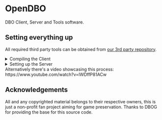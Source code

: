 # OpenDBO
DBO Client, Server and Tools software.

## Setting everything up
All required third party tools can be obtained from [our 3rd party repository](https://github.com/OpenDBO/OpenDBO-3rdParty/releases).
<details>
 <summary>Compiling the Client</summary>

1. **Download / Install the necessary files:**
    - DirectX9.
        - In case of encountering error S1023, execute the following commands as administrator:
            ```
            MsiExec.exe /passive /X{F0C3E5D1-1ADE-321E-8167-68EF0DE699A5}
            MsiExec.exe /passive /X{1D8E6291-B0D5-35EC-8441-6616F567A0F7}
            ```
    - 3rd party tools that you downloaded from [our 3rd party repository](https://github.com/OpenDBO/OpenDBO-3rdParty/releases).
    - Client files: Download them from the [Assets repository](https://github.com/OpenDBO/OpenDBO-Assets). First get the Base Client from the Releases section and then replace all needed files with the updated ones on the repo itself.
    - Download v142 build tools (C++ MFC) via Visual Studio Installer.

2. **Extract Xtreme Toolkitpro and GFx SDK 3.3 somehwere**

3. **Set up environment variables:**
   - Open the Control Panel, go into System and Security, and click on System
   - In the search bar, type in "System Environment Variables" and open "Edit the system environment variables"
   - In the System Properties window that opened, click "Environment Variables..."
   - In the "System Variables" section, click on "New..."
     - In "Variable name:", write "GFXSDK_DIR"
     - Click "Browse Directory..." and locate where you extracted the GFx SDK 3.3 folder.
     - Do the same for Xtreme Toolkitpro except in "Variable name:" write "XtremeToolkitPro_Dir" 

4. **Access the GFx SDK 3.3 folder you just moved:**
    - Navigate to `GFx SDK 3.3\3rdParty\jpeg-6b\gfx_projects\Win32`
    - Rename the folder named "Msvc80" to "Msvc142."

5. **Enter the Msvc142 folder and open the project:** "libjpeg.sln"

6. **Ensure the solution configuration in VS 2019 is set to:** "Release and Win32." If not, adjust it.

7. **Configure the libjpeg project settings:**
    - Right-click on libjpeg, go to Properties, and under Windows SDK Version, set it to the latest (10.0).
    - Change the Platform Toolset to (v142).
    - Right-click on libjpeg -> Build.

8. **Navigate to folder:** `source\repos\OpenDBO-Core\DboClient\DragonBall` and extract the client's contents.
    - The downloaded RAR file should contain a folder named DragonBall; copy and paste its contents into the specified path.
    - This RAR file is from the "Client" link provided above.

9. **Go to folder:** `source\repos\OpenDBO-Core\DboClient` and open "DboClient.sln"

10. **In Solution Explorer, go to DBO\Client.vcxproj and repeat step 7.**

11. **In Solution Explorer, navigate to Tools\2DParticleEditor, right-click, and unload it.**

12. **Right-click on Client.vcxproj -> Build**
    - You should encounter only one error after compiling: 'libjpeg.lib'

13. **Right-click on Client.vcxproj then go to properties:**
    - Navigate to Linker -> General -> Additional Library Directories.
    - Update the paths to match your system: 
        - `$(GFXSDK_DIR)\Lib\$(PlatformName)\Msvc80\Release`
        - `$(GFXSDK_DIR)\3rdParty\jpeg-6b\lib\$(PlatformName)\Msvc142\Release`

14. **Right-click on Client.vcxproj -> Rebuild**

15. **The Client should have compiled successfully.**

</details>

<details>
 <summary>Setting up the Server</summary>

1. **Requirements:**
    - Windows 10
    - 8 GB of RAM

2. **Download and install Visual Studio 2019:**
    - [Visual Studio 2019](https://my.visualstudio.com/Downloads?q=visual%20studio%202019)
    - Select the "Community - Free Download" option to obtain the installer app.
    - Open the installer app and follow these steps:
        - Navigate to the "Workloads" section and install both "Desktop development with C++" and "Game development with C++."
        - In the "Individual components" section, install "C++ Clang-cl for v142 build tools (x64/x86)."
    - Click "Install while downloading" and wait for the process to complete.

3. **Download and extract the OpenDBO-Core Repository:**
    - [OpenDBO-Core Repository](https://github.com/OpenDBO/OpenDBO-Core). Click "Code" -> Download ZIP.
    - Extract the ZIP file to the main folder named "OpenDBO-Core."

4. **Download and install/extract additional programs: it's recommended to set up the Client repository now. Otherwise perform steps 1 and 2 from the Client guide (if you already did it you can skip this step)**

5. **Compile the private server using Visual Studio 2019:**
    - Navigate to the "OpenDBO-Core" main folder, then to the "Dboserver" subfolder.
    - Double-click "Dboserver.sln" to open it in Visual Studio 2019.
    - Ensure "Release" and "x64" are selected from the top bar.
    - In the "Solution Explorer," under "Server," right-click each server (AuthServer, CharServer, etc.) and click "Build" one by one.
    - Wait for the server executable files to finish compiling.

6. **Download and install XAMPP (you can also install the latest version of MariaDB directly, if so, you can skip this step and some steps of 7.):**
    - Deactivate User Account Control (UAC) by searching for "msconfig" in Windows, accessing the "tools" tab, and selecting "Disable UAC."
    - Download and install XAMPP from [XAMPP](https://www.apachefriends.org/index.html)
    - Navigate to "C:/xampp/apache/conf/httpd.conf" in Explorer.
    - Open "httpd.conf" in Notepad, change the port to "Listen 8080," and change "ServerName localhost:" to "ServerName localhost:8080."
    - In the XAMPP Control Panel, start "Apache" and "MySQL."
    - Ensure your antivirus accepts XAMPP.

7. **Open your browser and type: "localhost:8080/phpmyadmin/"**
    - Click "New" in the left column.
    - Add a database named "dbo_acc" and click "make."
    - Click "import" at the top, choose file, and select "dbo_acc.sql" from "OpenDBO-Core/DboServer/Database."
    - Click "Start" at the bottom.
    - Repeat this for "dbo_char" and "dbo_log."
    - Within "dbo_acc," find "accounts," click "insert," and fill in a username and password.
    - Generate an MD5 Hash for the password using [MD5 Hash Generator](https://www.md5hashgenerator.com), paste it next to "Password_hash," and click "Start" at the bottom.
    - If you want GM permissions make sure to set `admin` and `isgm` to `10` in the `accounts` table and `gamemaster` to `10` in the `characters` tabel from the `dbo_char` database.

8. **Change the server .ini files:**
    - Navigate to "OpenDBO-Core/DboServer/ExecutionEnv/Config."
    - Open "AuthServer.ini," "CharServer.ini," etc., with Notepad.
    - Ensure all IP addresses are "127.0.0.1" and change the password to "test."

9. **Run the server executables:**
    - Go to "OpenDBO-Core/DboServer/ExecutionEnv."
    - Run `start_master_server.bat`
    - Run `start_query_server.bat` and wait until its done (if you get missing `MSVCP120.dll` error you can fix it by installing Microsoft Visual C++ Redistributable 2013).
    - Run `start_char_server_0.bat`
    - Run `start_auth_server.bat`
    - Run `start_channel_0.bat` and wait until it's finished (can take a lot of time, might need to press ENTER). Then close it.
    - Run `start_chat_server.bat` and wait until its done.
    - Run `start_channel_0.bat` again, `start_channel_1.bat` (if you need 2 channels) and `start_channel_9.bat`

10. **Download and extract the DBO Client Files:**
    - Development Client/Server Access
    - In the main folder, locate "ConfigOptions.xml," change the IP to "127.0.0.1" on each line, and save.
    - Run the client, enter your username and password, and you’re ready to go.

</details>
Alternatively there's a video showcasing this process: https://www.youtube.com/watch?v=lWDffP81ACw

## Acknowledgements
All and any copyrighted material belongs to their respective owners, this is just a non-profit fan project aiming for game preservation. Thanks to DBOG for providing the base for this source code.
